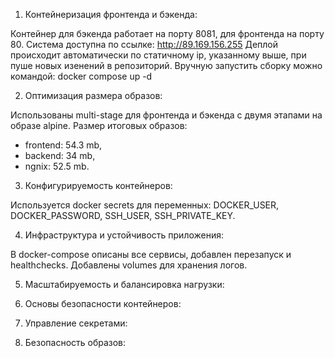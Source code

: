 1. Контейнеризация фронтенда и бэкенда:

Контейнер для бэкенда работает на порту 8081, для фронтенда на порту 80.
Система доступна по ссылке: http://89.169.156.255
Деплой происходит автоматически по статичному ip, указанному выше, при пуше новых изенений в репозиторий.
Вручную запустить сборку можно командой: docker compose up -d

2. Оптимизация размера образов:

Использованы multi-stage для фронтенда и бэкенда с двумя этапами на образе alpine.
Размер итоговых образов:
- frontend: 54.3 mb, 
- backend: 34 mb,
- ngnix: 52.5 mb.

3. Конфигурируемость контейнеров:

Используется docker secrets для переменных:
DOCKER_USER, DOCKER_PASSWORD, SSH_USER, SSH_PRIVATE_KEY.

4. Инфраструктура и устойчивость приложения:

В docker-compose описаны все сервисы, добавлен перезапуск и healthchecks. Добавлены volumes для хранения логов.

5. Масштабируемость и балансировка нагрузки:

6. Основы безопасности контейнеров:

7. Управление секретами:

8. Безопасность образов: